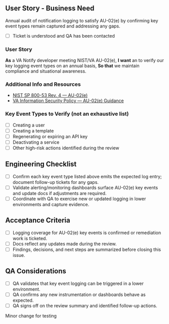## User Story - Business Need

Annual audit of notification logging to satisfy AU-02(e) by confirming key event types remain captured and addressing any gaps.

- [ ] Ticket is understood and QA has been contacted

### User Story

**As** a VA Notify developer meeting NIST/VA AU-02(e),
**I want** an to verify our key logging event types on an annual basis,
**So that** we maintain compliance and situational awareness.

### Additional Info and Resources

- [NIST SP 800-53 Rev. 4 — AU-02(e)](https://csf.tools/reference/nist-sp-800-53/r4/au/au-2/)
- [VA Information Security Policy — AU-02(e) Guidance](https://dvagov.sharepoint.com/sites/oitknowledgeservice/SitePages/Information%20Security%20Policy%20(ISP).aspx)

### Key Event Types to Verify (not an exhaustive list)

- [ ] Creating a user
- [ ] Creating a template
- [ ] Regenerating or expiring an API key
- [ ] Deactivating a service
- [ ] Other high-risk actions identified during the review

## Engineering Checklist

- [ ] Confirm each key event type listed above emits the expected log entry; document follow-up tickets for any gaps.
- [ ] Validate alerting/monitoring dashboards surface AU-02(e) key events and update docs if adjustments are required.
- [ ] Coordinate with QA to exercise new or updated logging in lower environments and capture evidence.

## Acceptance Criteria

- [ ] Logging coverage for AU-02(e) key events is confirmed or remediation work is ticketed.
- [ ] Docs reflect any updates made during the review.
- [ ] Findings, decisions, and next steps are summarized before closing this issue.

## QA Considerations

- [ ] QA validates that key event logging can be triggered in a lower environment.
- [ ] QA confirms any new instrumentation or dashboards behave as expected.
- [ ] QA signs off on the review summary and identified follow-up actions.

Minor change for testing
